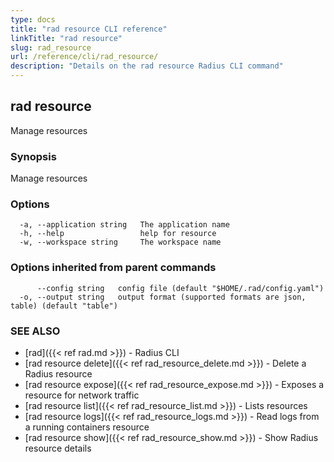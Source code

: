 ```yaml
---
type: docs
title: "rad resource CLI reference"
linkTitle: "rad resource"
slug: rad_resource
url: /reference/cli/rad_resource/
description: "Details on the rad resource Radius CLI command"
---
```

## rad resource

Manage resources

### Synopsis

Manage resources

### Options

```
  -a, --application string   The application name
  -h, --help                 help for resource
  -w, --workspace string     The workspace name
```

### Options inherited from parent commands

```
      --config string   config file (default "$HOME/.rad/config.yaml")
  -o, --output string   output format (supported formats are json, table) (default "table")
```

### SEE ALSO

* [rad]({{< ref rad.md >}}) - Radius CLI
* [rad resource delete]({{< ref rad_resource_delete.md >}}) - Delete a Radius resource
* [rad resource expose]({{< ref rad_resource_expose.md >}}) - Exposes a resource for network traffic
* [rad resource list]({{< ref rad_resource_list.md >}}) - Lists resources
* [rad resource logs]({{< ref rad_resource_logs.md >}}) - Read logs from a running containers resource
* [rad resource show]({{< ref rad_resource_show.md >}}) - Show Radius resource details
